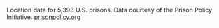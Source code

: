 Location data for 5,393 U.S. prisons. Data courtesy of the Prison Policy Initiative. [prisonpolicy.org](http://prisonpolicy.org)